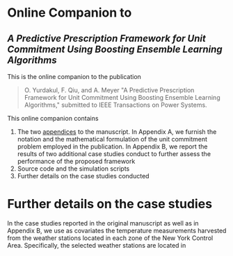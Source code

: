 # Online Companion to  
## ***A Predictive Prescription Framework for Unit Commitment Using Boosting Ensemble Learning Algorithms***

This is the online companion to the publication

> O. Yurdakul, F. Qiu, and A. Meyer "A Predictive Prescription Framework for Unit Commitment Using Boosting Ensemble Learning Algorithms," 
> submitted to IEEE Transactions on Power Systems.

This online companion contains
1. The two [appendices](/appendix.pdf) to the manuscript. In Appendix A, we furnish the notation and the mathematical formulation of the unit commitment problem employed in the publication. In Appendix B, we report the results of two additional case studies conduct to further assess the performance of the proposed framework
2. Source code and the simulation scripts
3. Further details on the case studies conducted

# Further details on the case studies
In the case studies reported in the original manuscript as well as in Appendix B, we use as covariates the temperature measurements harvested from the weather stations located in each zone of the New York Control Area. Specifically, the selected weather stations are located in
